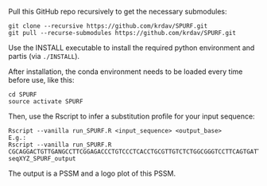 Pull this GitHub repo recursively to get the necessary submodules:
```shell
git clone --recursive https://github.com/krdav/SPURF.git
git pull --recurse-submodules https://github.com/krdav/SPURF.git
```

Use the INSTALL executable to install the required python environment and partis (via `./INSTALL`).

After installation, the conda environment needs to be loaded every time before use, like this:
```shell
cd SPURF
source activate SPURF
```

Then, use the Rscript to infer a substitution profile for your input sequence:
```
Rscript --vanilla run_SPURF.R <input_sequence> <output_base>
E.g.:
Rscript --vanilla run_SPURF.R CGCAGGACTGTTGANGCCTTCGGAGACCCTGTCCCTCACCTGCGTTGTCTCTGGCGGGTCCTTCAGTGATTACTACTGGAGCTGGATCCATCAGCCCCCAGGGAAGGGGCTGGAGTGGATTGGGGAAATCAATCATAGTGGGAGCACCAACTACAACCCGTCCCTCGAAAGTCGAGCCACCATATCAGTAGACACGTCCCAGAACAACCTCTCCCTGAAGCTGAGCTCTGTGACCGCCGCGGACTCGGCTGTGTATTACTGTGCGAGAGGCCCGACTACAATGGCTCACGACTTTGACTACTGGGGCCAGGGAACCCTGGTCACC seqXYZ_SPURF_output
```

The output is a PSSM and a logo plot of this PSSM.


